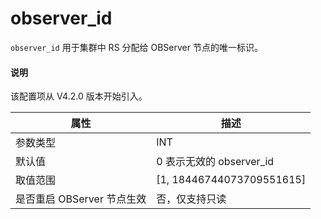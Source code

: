 # observer_id

`observer_id` 用于集群中 RS 分配给 OBServer 节点的唯一标识。

<main id="notice" type='explain'>
  <h4>说明</h4>
  <p>该配置项从 V4.2.0 版本开始引入。</p>
</main>

| **属性** | **描述** |
| --- | --- |
| 参数类型 | INT |
| 默认值 | 0 表示无效的 observer_id |
| 取值范围 | [1, 18446744073709551615] |
| 是否重启 OBServer 节点生效 | 否，仅支持只读 |
